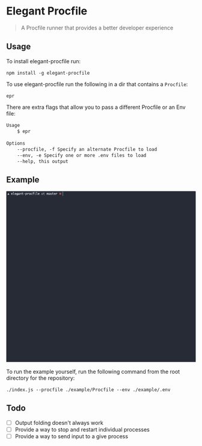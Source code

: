 # Elegant Procfile

> A Procfile runner that provides a better developer experience

## Usage
To install elegant-procfile run:
```
npm install -g elegant-procfile
```

To use elegant-procfile run the following in a dir that contains a `Procfile`:
```
epr
```

There are extra flags that allow you to pass a different Procfile or an Env file:
```
Usage
    $ epr

Options
    --procfile, -f Specify an alternate Procfile to load
    --env, -e Specify one or more .env files to load
    --help, this output
```

## Example
![elegant-procfile example](./example/example.gif)

To run the example yourself, run the following command from the root directory for the repository:
```
./index.js --procfile ./example/Procfile --env ./example/.env
```

## Todo
- [ ] Output folding doesn't always work
- [ ] Provide a way to stop and restart individual processes
- [ ] Provide a way to send input to a give process
